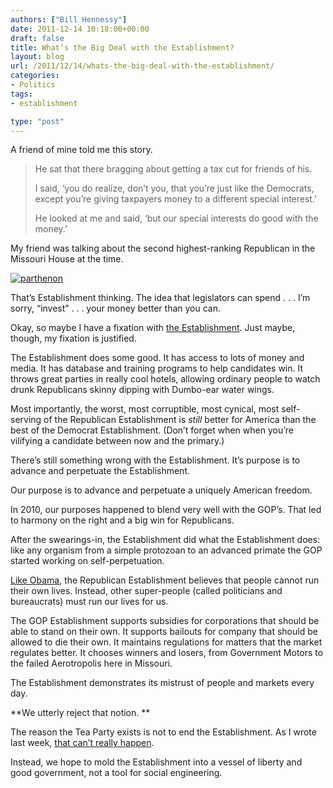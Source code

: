 ```yaml
---
authors: ["Bill Hennessy"]
date: 2011-12-14 10:18:00+00:00
draft: false
title: What’s the Big Deal with the Establishment?
layout: blog
url: /2011/12/14/whats-the-big-deal-with-the-establishment/
categories:
- Politics
tags:
- establishment

type: "post"
---
```


A friend of mine told me this story.



> He sat that there bragging about getting a tax cut for friends of his.  
> 
> I said, ‘you do realize, don’t you, that you’re just like the Democrats, except you’re giving taxpayers money to a different special interest.’ 
> 
> He looked at me and said, ‘but our special interests do good with the money.’
> 
> 





My friend was talking about the second highest-ranking Republican in the Missouri House at the time.

[![parthenon](https://hennessysview.com/wp-content/uploads/2011/12/parthenon_thumb.jpg)
](https://hennessysview.com/wp-content/uploads/2011/12/parthenon.jpg)

That’s Establishment thinking. The idea that legislators can spend . . . I’m sorry, “invest” . . . your money better than you can. 

Okay, so maybe I have a fixation with [the Establishment](https://hennessysview.com/?s=establishment). Just maybe, though, my fixation is justified. 

The Establishment does some good. It has access to lots of money and media. It has database and training programs to help candidates win. It throws great parties in really cool hotels, allowing ordinary people to watch drunk Republicans skinny dipping with Dumbo-ear water wings. 

Most importantly, the worst, most corruptible, most cynical, most self-serving of the Republican Establishment is _still_ better for America than the best of the Democrat Establishment. (Don’t forget when when you’re vilifying a candidate between now and the primary.)

There’s still something wrong with the Establishment. It’s purpose is to advance and perpetuate the Establishment. 

Our purpose is to advance and perpetuate a uniquely American freedom. 

In 2010, our purposes happened to blend very well with the GOP’s. That led to harmony on the right and a big win for Republicans. 

After the swearings-in, the Establishment did what the Establishment does: like any organism from a simple protozoan to an advanced primate the GOP started working on self-perpetuation. 

[Like Obama](https://hennessysview.com/2012-election/kansas-point-of-no-return/), the Republican Establishment believes that people cannot run their own lives. Instead, other super-people (called politicians and bureaucrats) must run our lives for us. 

The GOP Establishment supports subsidies for corporations that should be able to stand on their own. It supports bailouts for company that should be allowed to die their own. It maintains regulations for matters that the market regulates better. It chooses winners and losers, from Government Motors to the failed Aerotropolis here in Missouri.

The Establishment demonstrates its mistrust of people and markets every day. 

**We utterly reject that notion. **

The reason the Tea Party exists is not to end the Establishment. As I wrote last week, [that can’t really happen](https://hennessysview.com/tea-party/the-gops-predictable-plan-to-destroy-the-tea-party/). 

Instead, we hope to mold the Establishment into a vessel of liberty and good government, not a tool for social engineering.
